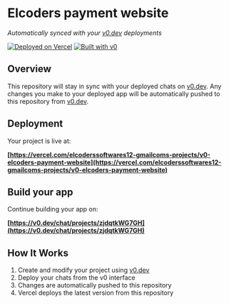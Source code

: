 # Elcoders payment website

*Automatically synced with your [v0.dev](https://v0.dev) deployments*

[![Deployed on Vercel](https://img.shields.io/badge/Deployed%20on-Vercel-black?style=for-the-badge&logo=vercel)](https://vercel.com/elcoderssoftwares12-gmailcoms-projects/v0-elcoders-payment-website)
[![Built with v0](https://img.shields.io/badge/Built%20with-v0.dev-black?style=for-the-badge)](https://v0.dev/chat/projects/zjdqtkWG7GH)

## Overview

This repository will stay in sync with your deployed chats on [v0.dev](https://v0.dev).
Any changes you make to your deployed app will be automatically pushed to this repository from [v0.dev](https://v0.dev).

## Deployment

Your project is live at:

**[https://vercel.com/elcoderssoftwares12-gmailcoms-projects/v0-elcoders-payment-website](https://vercel.com/elcoderssoftwares12-gmailcoms-projects/v0-elcoders-payment-website)**

## Build your app

Continue building your app on:

**[https://v0.dev/chat/projects/zjdqtkWG7GH](https://v0.dev/chat/projects/zjdqtkWG7GH)**

## How It Works

1. Create and modify your project using [v0.dev](https://v0.dev)
2. Deploy your chats from the v0 interface
3. Changes are automatically pushed to this repository
4. Vercel deploys the latest version from this repository
